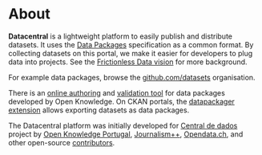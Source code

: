 # About

**Datacentral** is a lightweight platform to easily publish and distribute datasets. It uses the [Data Packages](http://frictionlessdata.io/data-packages/) specification as a common format. By collecting datasets on this portal, we make it easier for developers to plug data into projects. See the [Frictionless Data vision](http://frictionlessdata.io/about/) for more background.

For example data packages, browse the [github.com/datasets](https://github.com/datasets) organisation.

There is an [online authoring](http://datapackagist.okfnlabs.org/) and [validation tool](http://data.okfn.org/tools/validate) for data packages developed by Open Knowledge. On CKAN portals, the [datapackager extension](https://github.com/ckan/ckanext-datapackager) allows exporting datasets as data packages.

The Datacentral platform was initially developed for [Central de dados](http://centraldedados.pt/) project by [Open Knowledge Portugal](https://okfn.org/network/portugal/), [Journalism++](http://jplusplus.org/), [Opendata.ch](https://opendata.ch), and other open-source [contributors](https://github.com/centraldedados/datacentral/graphs/contributors).
